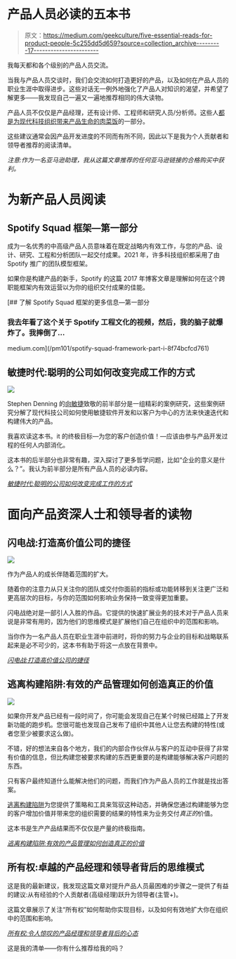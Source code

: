 # 产品人员必读的五本书

> 原文：<https://medium.com/geekculture/five-essential-reads-for-product-people-5c255dd5d659?source=collection_archive---------17----------------------->

我每天都和各个级别的产品人员交流。

当我与产品人员交谈时，我们会交流如何打造更好的产品，以及如何在产品人员的职业生涯中取得进步。这些对话无一例外地强化了产品人对知识的渴望，并希望了解更多——我发现自己一遍又一遍地推荐相同的伟大读物。

产品人员不仅仅是产品经理，还有设计师、工程师和研究人员/分析师。这些人[都是为现代科技组织带来产品生命的肉菜饭](/ezcater-design/moving-past-the-four-legged-stool-355e1267cbba)的一部分。

这些建议通常会因产品开发进度的不同而有所不同，因此以下是我为个人贡献者和领导者推荐的阅读清单。

*注意:作为一名亚马逊助理，我从这篇文章推荐的任何亚马逊链接的合格购买中获利。*

# 为新产品人员阅读

## Spotify Squad 框架—第一部分

成为一名优秀的中高级产品人员意味着在既定战略内有效工作，与您的产品、设计、研究、工程和分析团队一起交付成果。2021 年，许多科技组织都采用了由 Spotify 推广的团队模型框架。

如果你是构建产品的新手，Spotify 的这篇 2017 年博客文章是理解如何在这个跨职能框架内有效运营以为你的组织交付成果的佳能。

[](/pm101/spotify-squad-framework-part-i-8f74bcfcd761) [## 了解 Spotify Squad 框架的更多信息—第一部分

### 我去年看了这个关于 Spotify 工程文化的视频，然后，我的脑子就爆炸了。我摔倒了…

medium.com](/pm101/spotify-squad-framework-part-i-8f74bcfcd761) 

## 敏捷时代:聪明的公司如何改变完成工作的方式

![](img/d839c90908f2e1b8b08d689aaf377266.png)

Stephen Denning 的[向敏捷](https://amzn.to/3DO3bCs)致敬的前半部分是一组精彩的案例研究，这些案例研究分解了现代科技公司如何使用敏捷软件开发和以客户为中心的方法来快速迭代和构建伟大的产品。

我喜欢读这本书。it 的终极目标—为您的客户创造价值！—应该由参与产品开发过程的任何人内部消化。

这本书的后半部分也非常有趣，深入探讨了更多哲学问题，比如“企业的意义是什么？”。我认为前半部分是所有产品人员的必读内容。

[*敏捷时代:聪明的公司如何改变完成工作的方式*](https://amzn.to/3DO3bCs)

# 面向产品资深人士和领导者的读物

## 闪电战:打造高价值公司的捷径

![](img/3fdf63b46ccf9cb1a11d6efd363e689f.png)

作为产品人的成长伴随着范围的扩大。

随着你的注意力从只关注你的团队或交付你面前的指标或功能转移到关注更广泛和更高层次的目标，与你的范围如何影响业务保持一致变得更加重要。

闪电战绝对是一部引人入胜的作品。它提供的快速扩展业务的技术对于产品人员来说是非常有用的，因为他们的思维模式是扩展他们自己在组织中的范围和影响。

当你作为一名产品人员在职业生涯中前进时，将你的努力与企业的目标和战略联系起来是必不可少的，这本书有助于将这一点放在背景中。

[*闪电战:打造高价值公司的捷径*](https://amzn.to/3kXa7G2)

## 逃离构建陷阱:有效的产品管理如何创造真正的价值

![](img/d5d6528c57c548c60cec496d6273741a.png)

如果你开发产品已经有一段时间了，你可能会发现自己在某个时候已经踏上了开发新功能的跑步机。您很可能也发现自己发布了组织中其他人让您去构建的特性(或者您至少被要求这么做)。

不错，好的想法来自各个地方，我们的内部合作伙伴从与客户的互动中获得了非常有价值的信息，但比构建您被要求构建的东西更重要的是构建能够解决客户问题的东西。

只有客户最终知道什么能解决他们的问题，而我们作为产品人员的工作就是找出答案。

[逃离构建陷阱](https://amzn.to/3oQeeVP)为您提供了策略和工具来驾驭这种动态，并确保您通过构建能够为您的客户增加价值并带来您的组织需要的结果的特性来为业务交付*真正的*价值。

这本书是生产产品结果而不仅仅是产量的终极指南。

[*逃离构建陷阱:有效的产品管理如何创造真正的价值*](https://amzn.to/3oQeeVP)

## 所有权:卓越的产品经理和领导者背后的思维模式

这是我的最新建议，我发现这篇文章对提升产品人员最困难的步骤之一提供了有益的建议:从有经验的个人贡献者(高级经理)跃升为领导者(主管+)。

这篇文章展示了关注“所有权”如何帮助你实现目标，以及如何有效地扩大你在组织中的范围和影响。

[*所有权:令人惊叹的产品经理和领导者背后的心态*](https://www.productleaders.blog/blog/ownership-makes-great-product-managers)

这是我的清单——你有什么推荐给我的吗？